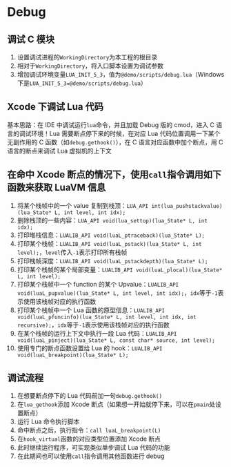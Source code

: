 # Debug

## 调试 C 模块

1. 设置调试进程的`WorkingDirectory`为本工程的根目录
2. 相对于`WorkingDirectory`，将入口脚本设置为调试参数
3. 增加调试环境变量`LUA_INIT_5_3`，值为`@demo/scripts/debug.lua`（Windows 下是`LUA_INIT_5_3=@demo/scripts/debug.lua`）

## Xcode 下调试 Lua 代码

基本思路：在 IDE 中调试运行`lua`命令，并且加载 Debug 版的 cmod，进入 C 语言的调试环境！Lua 需要断点停下来的时候，在对应 Lua 代码位置调用一下某个无副作用的 C 函数（如`debug.gethook()`），在 C 语言对应函数中加个断点，用 C 语言的断点来调试 Lua 虚拟机的上下文

## 在命中 Xcode 断点的情况下，使用`call`指令调用如下函数来获取 LuaVM 信息

1. 将某个栈帧中的一个 value 复制到栈顶：`LUA_API int(lua_pushstackvalue)(lua_State* L, int level, int idx);`
2. 删除栈顶的一些内容：`LUA_API void(lua_settop)(lua_State* L, int idx);`
3. 打印堆栈信息：`LUALIB_API void(luaL_ptraceback)(lua_State* L);`
4. 打印某个栈帧：`LUALIB_API void(luaL_pstack)(lua_State* L, int level);`，`level`传入`-1`表示打印所有栈帧
5. 打印栈帧深度：`LUALIB_API void(luaL_pstackdepth)(lua_State* L);`
6. 打印某个栈帧的某个局部变量：`LUALIB_API void(luaL_plocal)(lua_State* L, int level);`
7. 打印某个栈帧中一个 function 的某个 Upvalue：`LUALIB_API void(luaL_pupvalue)(lua_State* L, int level, int idx);`，`idx`等于`-1`表示使用该栈帧对应的执行函数
8. 打印某个栈帧中一个 Lua 函数的原型信息：`LUALIB_API void(luaL_pfuncinfo)(lua_State* L, int level, int idx, int recursive);`，`idx`等于`-1`表示使用该栈帧对应的执行函数
9. 在某个栈帧的运行上下文中执行一段 Lua 代码：`LUALIB_API void(luaL_pinject)(lua_State* L, const char* source, int level);`
10. 使用专门的断点函数设置给 Lua 的 hook：`LUALIB_API void(luaL_breakpoint)(lua_State* L);`

## 调试流程

1. 在想要断点停下的 Lua 代码前加一句`debug.gethook()`
2. 在`lua_gethook`添加 Xcode 断点（如果想一开始就停下来，可以在`pmain`处设置断点）
3. 运行 Lua 命令执行脚本
4. 命中断点之后，执行指令：`call luaL_breakpoint(L)`
5. 在`hook_virtual`函数的对应类型位置添加 Xcode 断点
6. 此时继续运行程序，可实现类似单步调试 Lua 代码的功能
7. 在此期间也可以使用`call`指令调用其他函数进行 debug
